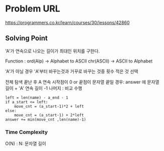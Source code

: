# Problem URL
https://programmers.co.kr/learn/courses/30/lessons/42860

## Solving Point 
'A'가 연속으로 나오는 길이가 최대인 위치를 구한다.

Function :
    ord(Alp) -> Alphabet to ASCII
    chr(ASCII) -> ASCII to Alphabet 

'A'가 아닐 경우 'A'부터 바꾸는것과 거꾸로 바꾸는 것중 횟수 적은 것 선택

전체 탐색 끝난 후 
A 연속 시작점이 0  or 끝점이 문자열 끝일 경우:
    answer 에 문자열 길이 + 'A' 연속 길이 -1
나머지 : 
    비교 수행

    left = len(name) - a_end - 1
    if a_start <= left:
        move_cnt = (a_start-1)*2 + left
    else:
        move_cnt = (a_start-1) + 2*left
    answer += min(move_cnt ,len(name)-1)

### Time Complexity
O(N) : N: 문자열 길이
